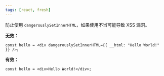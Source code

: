 ```yaml
---
tags: [react, fresh]
---
```


防止使用 `dangerouslySetInnerHTML`，如果使用不当可能导致 XSS 漏洞。

**无效：**

```tsx
const hello = <div dangerouslySetInnerHTML={{ __html: "Hello World!" }} />;
```

**有效：**

```tsx
const hello = <div>Hello World!</div>;
```